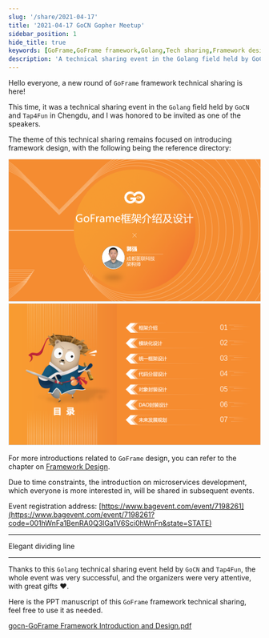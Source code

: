 ```yaml
---
slug: '/share/2021-04-17'
title: '2021-04-17 GoCN Gopher Meetup'
sidebar_position: 1
hide_title: true
keywords: [GoFrame,GoFrame framework,Golang,Tech sharing,Framework design,Microservices development,Event registration,GoCN,Tap4Fun,Chengdu]
description: 'A technical sharing event in the Golang field held by GoCN and Tap4Fun in Chengdu on April 17, 2021, mainly focused on the introduction of GoFrame framework design and microservices development. As one of the speakers, I participated in this successful event, which was informative and had a wealth of gifts. More introductions on GoFrame design can be found in the relevant documentation sections.'
---
```


Hello everyone, a new round of `GoFrame` framework technical sharing is here!

This time, it was a technical sharing event in the `Golang` field held by `GoCN` and `Tap4Fun` in Chengdu, and I was honored to be invited as one of the speakers.

The theme of this technical sharing remains focused on introducing framework design, with the following being the reference directory:

![](/markdown/0940acf2b1d7c695310da3d8316e88fc.png)![](/markdown/ec7498b17b29822f11262708edfba681.png)

For more introductions related to `GoFrame` design, you can refer to the chapter on [Framework Design](../../../docs/框架设计/框架设计.md).

Due to time constraints, the introduction on microservices development, which everyone is more interested in, will be shared in subsequent events.

Event registration address: [https://www.bagevent.com/event/7198261](https://www.bagevent.com/event/7198261?code=001hWnFa1BenRA0Q3lGa1V6Sci0hWnFn&state=STATE)

* * *

Elegant dividing line

* * *

Thanks to this `Golang` technical sharing event held by `GoCN` and `Tap4Fun`, the whole event was very successful, and the organizers were very attentive, with great gifts ❤️.

Here is the PPT manuscript of this `GoFrame` framework technical sharing, feel free to use it as needed.

[gocn-GoFrame Framework Introduction and Design.pdf](https://wiki.goframe.org/download/attachments/7296880/gocn-GoFrame%E6%A1%86%E6%9E%B6%E4%BB%8B%E7%BB%8D%E5%8F%8A%E8%AE%BE%E8%AE%A1.pdf?version=1&modificationDate=1618678587595&api=v2)